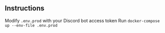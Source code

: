 ## Instructions

Modify `.env.prod` with your Discord bot access token
Run `docker-compose up --env-file .env.prod`